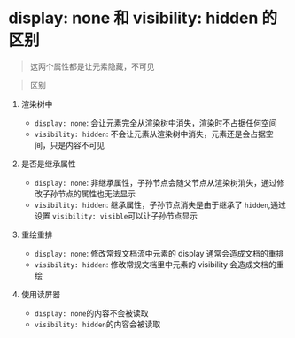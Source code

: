 # display: none 和 visibility: hidden 的区别

> 这两个属性都是让元素隐藏，不可见

> 区别

1. 渲染树中

   - `display: none`: 会让元素完全从渲染树中消失，渲染时不占据任何空间
   - `visibility: hidden`: 不会让元素从渲染树中消失，元素还是会占据空间，只是内容不可见

2. 是否是继承属性

   - `display: none`: 非继承属性，子孙节点会随父节点从渲染树消失，通过修改子孙节点的属性也无法显示
   - `visibility: hidden`: 继承属性，子孙节点消失是由于继承了 `hidden`,通过设置 `visibility: visible`可以让子孙节点显示

3. 重绘重排

   - `display: none`: 修改常规文档流中元素的 display 通常会造成文档的重排
   - `visibility: hidden`: 修改常规文档里中元素的 visibility 会造成文档的重绘

4. 使用读屏器

   - `display: none`的内容不会被读取
   - `visibility: hidden`的内容会被读取
